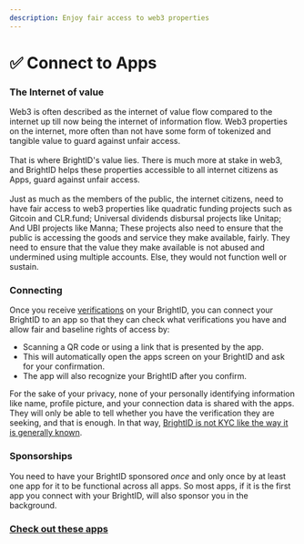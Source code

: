 ```yaml
---
description: Enjoy fair access to web3 properties
---
```


# ✅ Connect to Apps

### The Internet of value

Web3 is often described as the internet of value flow compared to the internet up till now being the internet of information flow. Web3 properties on the internet, more often than not have some form of tokenized and tangible value to guard against unfair access.\
\
That is where BrightID's value lies. There is much more at stake in web3, and BrightID helps these properties accessible to all internet citizens as Apps, guard against unfair access.\
\
Just as much as the members of the public, the internet citizens, need to have fair access to web3 properties like quadratic funding projects such as Gitcoin and CLR.fund; Universal dividends disbursal projects like Unitap; And UBI projects like Manna; These projects also need to ensure that the public is accessing the goods and service they make available, fairly. They need to ensure that the value they make available is not abused and undermined using multiple accounts. Else, they would not function well or sustain.

### Connecting

Once you receive [verifications](verifications/) on your BrightID, you can connect your BrightID to an app so that they can check what verifications you have and allow fair and baseline rights of access by:

* Scanning a QR code or using a link that is presented by the app.
* This will automatically open the apps screen on your BrightID and ask for your confirmation.
* The app will also recognize your BrightID after you confirm.

For the sake of your privacy, none of your personally identifying information like name, profile picture, and your connection data is shared with the apps. They will only be able to tell whether you have the verification they are seeking, and that is enough. In that way, [BrightID is not KYC like the way it is generally known](https://twitter.com/BrightIDProject/status/1587769127338319872).

### Sponsorships

You need to have your BrightID sponsored _once_ and only once by at least one app for it to be functional across all apps. So most apps, if it is the first app you connect with your BrightID, will also sponsor you in the background.

### [Check out these apps](https://apps.brightid.org)
